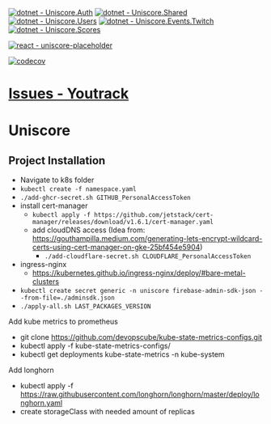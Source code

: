 [![dotnet - Uniscore.Auth](https://byob.yarr.is/KamushekDev/Uniscore/uniscore-auth)](https://github.com/KamushekDev/Uniscore/actions/workflows/dotnet-uniscore-auth.yaml)
[![dotnet - Uniscore.Shared](https://byob.yarr.is/KamushekDev/Uniscore/uniscore-shared)](https://github.com/KamushekDev/Uniscore/actions/workflows/dotnet-uniscore-shared.yaml)
[![dotnet - Uniscore.Users](https://byob.yarr.is/KamushekDev/Uniscore/uniscore-users)](https://github.com/KamushekDev/Uniscore/actions/workflows/dotnet-uniscore-users.yaml)
[![dotnet - Uniscore.Events.Twitch](https://byob.yarr.is/KamushekDev/Uniscore/uniscore-events-twitch)](https://github.com/KamushekDev/Uniscore/actions/workflows/dotnet-uniscore-events-twitch.yaml)
[![dotnet - Uniscore.Scores](https://byob.yarr.is/KamushekDev/Uniscore/uniscore-scores)](https://github.com/KamushekDev/Uniscore/actions/workflows/dotnet-uniscore-scores.yaml)

[![react - uniscore-placeholder](https://byob.yarr.is/KamushekDev/Uniscore/uniscore-placeholder)](https://github.com/KamushekDev/Uniscore/actions/workflows/react-uniscore-placeholder.yaml)

[![codecov](https://codecov.io/gh/KamushekDev/Uniscore/branch/master/graph/badge.svg?token=KVIZEJSKAI)](https://codecov.io/gh/KamushekDev/Uniscore)

# [Issues - Youtrack](https://kamushek.myjetbrains.com/youtrack/issues/UN)

# Uniscore

## Project Installation
* Navigate to k8s folder
* `kubectl create -f namespace.yaml`
* `./add-ghcr-secret.sh GITHUB_PersonalAccessToken`
* install cert-manager
  * `kubectl apply -f https://github.com/jetstack/cert-manager/releases/download/v1.6.1/cert-manager.yaml`
  * add cloudDNS access (Idea from: https://gouthampilla.medium.com/generating-lets-encrypt-wildcard-certs-using-cert-manager-on-gke-25bf454e5904)
    * `./add-cloudflare-secret.sh CLOUDFLARE_PersonalAccessToken`
* ingress-nginx
  * https://kubernetes.github.io/ingress-nginx/deploy/#bare-metal-clusters
* `kubectl create secret generic -n uniscore firebase-admin-sdk-json --from-file=./adminsdk.json`
* `./apply-all.sh LAST_PACKAGES_VERSION`


Add kube metrics to prometheus
* git clone https://github.com/devopscube/kube-state-metrics-configs.git
* kubectl apply -f kube-state-metrics-configs/
* kubectl get deployments kube-state-metrics -n kube-system

Add longhorn
* kubectl apply -f https://raw.githubusercontent.com/longhorn/longhorn/master/deploy/longhorn.yaml
* create storageClass with needed amount of replicas